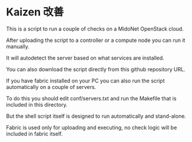 # Kaizen 改善

This is a script to run a couple of checks on a MidoNet OpenStack cloud.

After uploading the script to a controller or a compute node you can run it manually.

It will autodetect the server based on what services are installed.

You can also download the script directly from this github repository URL.

If you have fabric installed on your PC you can also run the script automatically on a couple of servers.

To do this you should edit conf/servers.txt and run the Makefile that is included in this directory.

But the shell script itself is designed to run automatically and stand-alone.

Fabric is used only for uploading and executing, no check logic will be included in fabric itself.
